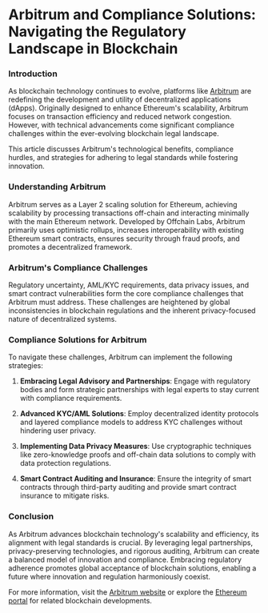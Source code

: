 # Arbitrum and Compliance Solutions: Navigating the Regulatory Landscape in Blockchain

### Introduction

As blockchain technology continues to evolve, platforms like [Arbitrum](https://arbitrum.io) are redefining the development and utility of decentralized applications (dApps). Originally designed to enhance Ethereum's scalability, Arbitrum focuses on transaction efficiency and reduced network congestion. However, with technical advancements come significant compliance challenges within the ever-evolving blockchain legal landscape.

This article discusses Arbitrum's technological benefits, compliance hurdles, and strategies for adhering to legal standards while fostering innovation.

### Understanding Arbitrum

Arbitrum serves as a Layer 2 scaling solution for Ethereum, achieving scalability by processing transactions off-chain and interacting minimally with the main Ethereum network. Developed by Offchain Labs, Arbitrum primarily uses optimistic rollups, increases interoperability with existing Ethereum smart contracts, ensures security through fraud proofs, and promotes a decentralized framework.

### Arbitrum's Compliance Challenges

Regulatory uncertainty, AML/KYC requirements, data privacy issues, and smart contract vulnerabilities form the core compliance challenges that Arbitrum must address. These challenges are heightened by global inconsistencies in blockchain regulations and the inherent privacy-focused nature of decentralized systems.

### Compliance Solutions for Arbitrum

To navigate these challenges, Arbitrum can implement the following strategies:

1. **Embracing Legal Advisory and Partnerships**: Engage with regulatory bodies and form strategic partnerships with legal experts to stay current with compliance requirements. 

2. **Advanced KYC/AML Solutions**: Employ decentralized identity protocols and layered compliance models to address KYC challenges without hindering user privacy.

3. **Implementing Data Privacy Measures**: Use cryptographic techniques like zero-knowledge proofs and off-chain data solutions to comply with data protection regulations.

4. **Smart Contract Auditing and Insurance**: Ensure the integrity of smart contracts through third-party auditing and provide smart contract insurance to mitigate risks.

### Conclusion

As Arbitrum advances blockchain technology's scalability and efficiency, its alignment with legal standards is crucial. By leveraging legal partnerships, privacy-preserving technologies, and rigorous auditing, Arbitrum can create a balanced model of innovation and compliance. Embracing regulatory adherence promotes global acceptance of blockchain solutions, enabling a future where innovation and regulation harmoniously coexist.

For more information, visit the [Arbitrum website](https://arbitrum.io) or explore the [Ethereum portal](https://ethereum.org/en/) for related blockchain developments.
